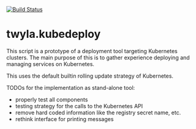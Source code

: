 [![Build Status](https://travis-ci.org/TwylaHelps/twyla.kubedeploy.svg?branch=master)](https://travis-ci.org/TwylaHelps/twyla.kubedeploy)

# twyla.kubedeploy

This script is a prototype of a deployment tool targeting Kubernetes
clusters. The main purpose of this is to gather experience deploying and
managing services on Kubernetes.

This uses the default builtin rolling update strategy of Kubernetes.

TODOs for the implementation as stand-alone tool:
- properly test all components
- testing strategy for the calls to the Kubernetes API
- remove hard coded information like the registry secret name, etc.
- rethink interface for printing messages